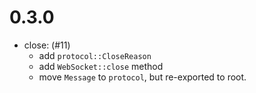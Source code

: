 
# 0.3.0

 - close: (#11)
   - add `protocol::CloseReason`
   - add `WebSocket::close` method
   - move `Message` to `protocol`, but re-exported to root.
